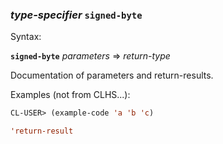 ### <em>type-specifier</em> <strong>`signed-byte`</strong>

Syntax:

<strong>`signed-byte`</strong> <em>parameters</em> => <em>return-type</em>

Documentation of parameters and return-results.

Examples (not from CLHS...):

```lisp
CL-USER> (example-code 'a 'b 'c)

'return-result
```
